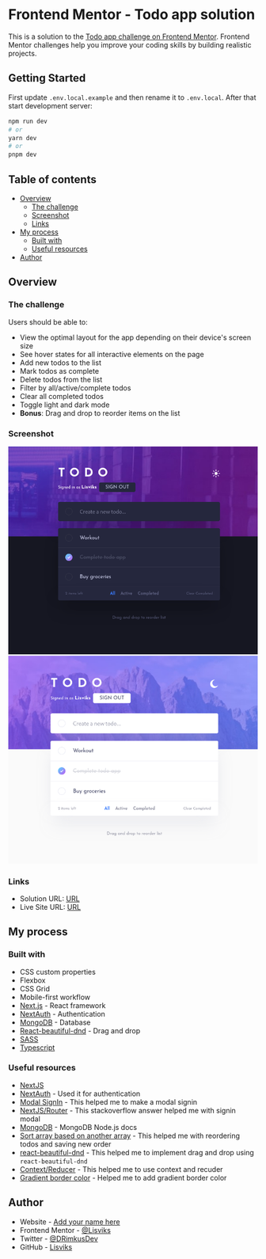 # Frontend Mentor - Todo app solution

This is a solution to the [Todo app challenge on Frontend Mentor](https://www.frontendmentor.io/challenges/todo-app-Su1_KokOW). Frontend Mentor challenges help you improve your coding skills by building realistic projects.

## Getting Started

First update `.env.local.example` and then rename it to `.env.local`. After that start development server:

```bash
npm run dev
# or
yarn dev
# or
pnpm dev
```

## Table of contents

- [Overview](#overview)
  - [The challenge](#the-challenge)
  - [Screenshot](#screenshot)
  - [Links](#links)
- [My process](#my-process)
  - [Built with](#built-with)
  - [Useful resources](#useful-resources)
- [Author](#author)

## Overview

### The challenge

Users should be able to:

- View the optimal layout for the app depending on their device's screen size
- See hover states for all interactive elements on the page
- Add new todos to the list
- Mark todos as complete
- Delete todos from the list
- Filter by all/active/complete todos
- Clear all completed todos
- Toggle light and dark mode
- **Bonus**: Drag and drop to reorder items on the list

### Screenshot

![](./screenshots/dark.png)
![](./screenshots/light.png)

### Links

- Solution URL: [URL]()
- Live Site URL: [URL](https://todo-app-frontendmentor-nine.vercel.app/)

## My process

### Built with

- CSS custom properties
- Flexbox
- CSS Grid
- Mobile-first workflow
- [Next.js](https://nextjs.org/) - React framework
- [NextAuth](https://next-auth.js.org) - Authentication
- [MongoDB](https://www.mongodb.com/) - Database
- [React-beautiful-dnd](https://github.com/atlassian/react-beautiful-dnd) - Drag and drop
- [SASS](https://sass-lang.com/)
- [Typescript](https://www.typescriptlang.org/)

### Useful resources

- [NextJS](https://nextjs.org/docs)
- [NextAuth](https://next-auth.js.org/getting-started/introduction) - Used it for authentication
- [Modal SignIn](https://github.com/nextauthjs/next-auth/issues/178#issuecomment-757513968) - This helped me to make a modal signin
- [NextJS/Router](https://stackoverflow.com/a/57909885) - This stackoverflow answer helped me with signin modal
- [MongoDB](https://www.mongodb.com/docs/drivers/node/current/) - MongoDB Node.js docs
- [Sort array based on another array](https://stackoverflow.com/a/44063445) - This helped me with reordering todos and saving new order
- [react-beautiful-dnd](https://egghead.io/lessons/react-course-introduction-beautiful-and-accessible-drag-and-drop-with-react-beautiful-dnd) - This helped me to implement drag and drop using `react-beautiful-dnd`
- [Context/Reducer](https://react.dev/learn/scaling-up-with-reducer-and-context) - This helped me to use context and recuder
- [Gradient border color](https://codyhouse.co/nuggets/css-gradient-borders) - Helped me to add gradient border color

## Author

- Website - [Add your name here](https://deividas.blog)
- Frontend Mentor - [@Lisviks](https://www.frontendmentor.io/profile/Lisviks)
- Twitter - [@DRimkusDev](https://www.twitter.com/DRimkusDev)
- GitHub - [Lisviks](https://github.com/Lisviks)
